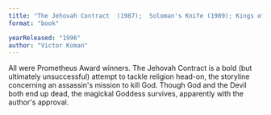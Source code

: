 ```yaml
---
title: "The Jehovah Contract  (1987);  Soloman's Knife (1989); Kings of the High Frontier"
format: "book"

yearReleased: "1996"
author: "Victor Koman"
---
```

All were Prometheus Award winners. The Jehovah Contract is a bold (but ultimately unsuccessful) attempt to tackle religion head-on,  the storyline concerning an assassin's mission to kill God. Though God and the  Devil both end up dead, the magickal Goddess survives, apparently with the  author's approval. 
 